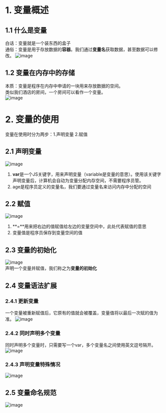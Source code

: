 # 1. 变量概述
## 1.1 什么是变量
白话：变量就是一个装东西的盒子  
通俗：变量是用于存放数据的**容器**。我们通过**变量名**获取数据，甚至数据可以修改。
![image](https://github.com/Happy-jianghui/Frontend-Learning/assets/98568967/736c9086-b7e4-4ae2-a116-d85bcda56dff)

## 1.2 变量在内存中的存储
本质：变量是程序在内存中申请的一块用来存放数据的空间。  
类似我们酒店的房间，一个房间可以看作一个变量。  
![image](https://github.com/Happy-jianghui/Frontend-Learning/assets/98568967/fa465afa-2d2d-4e05-b0ef-34fd04ee5ab4)

# 2. 变量的使用
变量在使用时分为两步：1.声明变量 2.赋值

## 2.1 声明变量
![image](https://github.com/Happy-jianghui/Frontend-Learning/assets/98568967/1177d715-f95d-495f-abf4-e93e82d2b7d7)
 1. **var**是一个JS关键字，用来声明变量（variable是变量的意思）。使用该关键字声明变量后，计算机会自动为变量分配内存空间，不需要程序员管。
 2. age是程序员定义的变量名，我们要通过变量名来访问内存中分配的空间

## 2.2 赋值
![image](https://github.com/Happy-jianghui/Frontend-Learning/assets/98568967/3b48b80e-6792-4d58-b8cc-0318699b8571)
 1. **=**用来把右边的值赋值给左边的变量空间中，此处代表赋值的意思
 2. 变量值是程序员保存到变量空间的值

## 2.3 变量的初始化
![image](https://github.com/Happy-jianghui/Frontend-Learning/assets/98568967/af354c18-1092-47bf-8c79-fec5f0f62ffc)  
声明一个变量并赋值，我们称之为**变量的初始化**

## 2.4 变量语法扩展
### 2.4.1 更新变量
一个变量被重新赋值后，它原有的值就会被覆盖，变量值将以最后一次赋的值为准。
![image](https://github.com/Happy-jianghui/Frontend-Learning/assets/98568967/ad1abd98-e66c-48ff-aef3-0272f264be8b)

### 2.4.2 同时声明多个变量
同时声明多个变量时，只需要写一个var，多个变量名之间使用英文逗号隔开。
![image](https://github.com/Happy-jianghui/Frontend-Learning/assets/98568967/b0cde02b-6e41-44ba-bc52-6f8d48ffe5bb)

### 2.4.3 声明变量特殊情况
![image](https://github.com/Happy-jianghui/Frontend-Learning/assets/98568967/327b0716-4165-46eb-a4ca-eced7ecb2c4e)


## 2.5 变量命名规范
![image](https://github.com/Happy-jianghui/Frontend-Learning/assets/98568967/2ee4650a-af30-483c-9265-7f71abd3ccdc)















